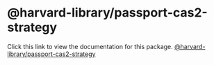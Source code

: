 # @harvard-library/passport-cas2-strategy

Click this link to view the documentation for this package.
[@harvard-library/passport-cas2-strategy](https://github.com/ktamaral/harvard-passport-cas2/blob/master/passport-cas2-strategy/README.md)